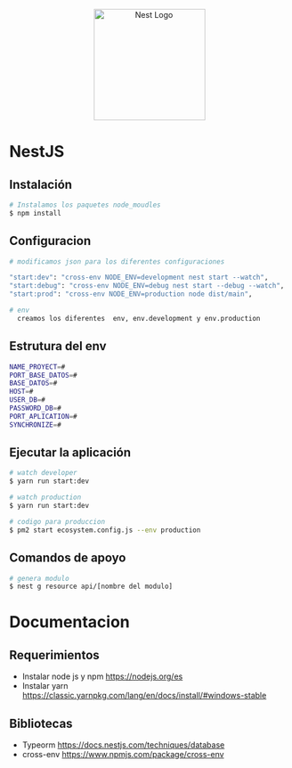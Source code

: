 <p align="center">
  <a href="http://nestjs.com/" target="blank"><img src="https://nestjs.com/img/logo-small.svg" width="200" alt="Nest Logo" /></a>
</p>

# NestJS

## Instalación

```bash
# Instalamos los paquetes node_moudles
$ npm install
```

## Configuracion

```bash
# modificamos json para los diferentes configuraciones

"start:dev": "cross-env NODE_ENV=development nest start --watch",
"start:debug": "cross-env NODE_ENV=debug nest start --debug --watch",
"start:prod": "cross-env NODE_ENV=production node dist/main",
```

```bash
# env
  creamos los diferentes  env, env.development y env.production
```

## Estrutura del env

```bash
NAME_PROYECT=#
PORT_BASE_DATOS=#
BASE_DATOS=#
HOST=#
USER_DB=#
PASSWORD_DB=#
PORT_APLICATION=#
SYNCHRONIZE=#
```

## Ejecutar la aplicación

```bash
# watch developer
$ yarn run start:dev
```

```bash
# watch production
$ yarn run start:dev
```


```bash
# codigo para produccion
$ pm2 start ecosystem.config.js --env production
```



## Comandos de apoyo

```bash
# genera modulo
$ nest g resource api/[nombre del modulo]

```

# Documentacion

## Requerimientos
- Instalar node js y npm https://nodejs.org/es
- Instalar yarn https://classic.yarnpkg.com/lang/en/docs/install/#windows-stable

## Bibliotecas

- Typeorm https://docs.nestjs.com/techniques/database
- cross-env https://www.npmjs.com/package/cross-env





